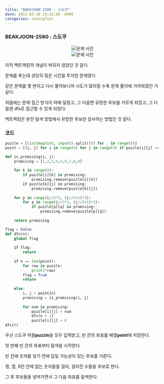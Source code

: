 ```yaml
---
title: "BAEKJOON-2580 : 스도쿠"
date: 2021-03-20 23:32:00 -0400
categories: CodingTest
---
```


### BEAKJOON-2580 : 스도쿠
<center><img alt="문제 사진" src="https://res.cloudinary.com/code9b2n/image/upload/v1616250668/baekjoon/baek-2580-%EC%8A%A4%EB%8F%84%EC%BF%A0-1.png"></center>
<center><img alt="문제 사진" src="https://res.cloudinary.com/code9b2n/image/upload/v1616250668/baekjoon/baek-2580-%EC%8A%A4%EB%8F%84%EC%BF%A0-2.png"></center>



아직 백트랙킹의 개념이 박히지 않았던 것 같다.

문제를 푸는데 상당히 많은 시간을 투자한 문제였다.

같은 문제를 몇 번이고 다시 풀어보니까 시도가 많아질 수록 문제 풀이에 가까워졌던 거 같다.

처음에는 문제 접근 방식이 아예 달랐고, 그 다음엔 유망한 후보를 거르게 되었고, 그 다음엔 dfs로 접근할 수 있게 되었다.

백트랙킹은 완전 탐색 방법에서 유망한 후보만 검사하는 방법인 것 같다.



### 코드
```python
puzzle = [list(map(int, input().split())) for _ in range(9)]
point = [(i, j) for i in range(9) for j in range(9) if puzzle[i][j] == 0]

def is_promising(i, j):
    promising = [1,2,3,4,5,6,7,8,9]  
    
    for k in range(9):
        if puzzle[i][k] in promising:
            promising.remove(puzzle[i][k])
        if puzzle[k][j] in promising:
            promising.remove(puzzle[k][j])
            
    for p in range(i//3*3, (i//3+1)*3):
        for q in range(j//3*3, (j//3+1)*3):
            if puzzle[p][q] in promising:
                promising.remove(puzzle[p][q])
    
    return promising

flag = False
def dfs(n):
    global flag
    
    if flag:
        return
        
    if n == len(point):
        for row in puzzle:
            print(*row)
        flag = True
        return
        
    else:    
        i, j = point[n]
        promising = is_promising(i, j)
        
        for num in promising:
            puzzle[i][j] = num
            dfs(n + 1)
            puzzle[i][j] = 0 
dfs(0)
```

우선 스도쿠 퍼즐**puzzle**을 모두 입력받고, 빈 칸의 좌표를 배열**point**에 저장한다.

첫 번째 빈 칸의 좌표부터 탐색을 시작한다.

빈 칸에 숫자를 넣기 전에 답일 가능성이 있는 후보를 거른다.

행, 열, 9칸 안에 없는 숫자들을 걸러, 걸러진 수들을 후보로 한다.

그 후 후보들을 넣어가면서 그 다음 좌표를 탐색한다.